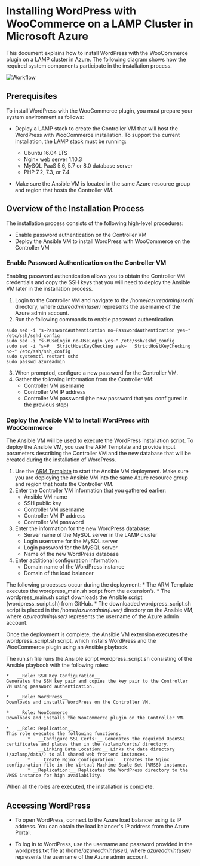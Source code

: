 # Installing WordPress with WooCommerce on a LAMP Cluster in Microsoft Azure
This document explains how to install WordPress with the WooCommerce plugin on a LAMP cluster in Azure. 
The following diagram shows how the required system components participate in the installation process.

![Workflow](https://github.com/krishnaitalent/LAMP/blob/lamp_docmentation/images/WordPress_Flow_Diagram.png)

## Prerequisites

To install WordPress with the WooCommerce plugin, you must prepare your system environment as follows:
- Deploy a LAMP stack to create the Controller VM that will host the WordPress with WooCommerce installation. To support the current installation, the LAMP stack must be running:
	*	Ubuntu 16.04 LTS
	*	Nginx web server 1.10.3
	*	MySQL PaaS 5.6, 5.7 or 8.0 database server
	*	PHP 7.2, 7.3, or 7.4 
	
- Make sure the Ansible VM is located in the same Azure resource group and region that hosts the Controller VM.

## Overview of the Installation Process
The installation process consists of the following high-level procedures:
* Enable password authentication on the Controller VM
* Deploy the Ansible VM to install WordPress with WooCommerce on the Controller VM


### Enable Password Authentication on the Controller VM
Enabling password authentication allows you to obtain the Controller VM credentials and copy the SSH keys that you will need to deploy the Ansible VM later in the installation process.

1. Login to the Controller VM and navigate to the /home/*azureadmin(user)*/ directory, where *azureadmin(user)* represents the username of the Azure admin account.
2. Run the following commands to enable password authentication.

```
sudo sed -i "s~PasswordAuthentication no~PasswordAuthentication yes~" /etc/ssh/sshd_config
sudo sed -i "s~#UseLogin no~UseLogin yes~" /etc/ssh/sshd_config
sudo sed -i "s~#   StrictHostKeyChecking ask~   StrictHostKeyChecking no~" /etc/ssh/ssh_config
sudo systemctl restart sshd
sudo passwd azureadmin
```
3. When prompted, configure a new password for the Controller VM.
4. Gather the following information from the Controller VM:
	* Controller VM username
	* Controller VM IP address
	* Controller VM password (the new password that you configured in the previous step)

### Deploy the Ansible VM to Install WordPress with WooCommerce

The Ansible VM will be used to execute the WordPress installation script. To deploy the Ansible VM, you use the ARM Template and provide input parameters describing the Controller VM and the new database that will be created during the installation of WordPress.

1. Use the [ARM Template](https://portal.azure.com/#create/Microsoft.Template/uri/https%3A%2F%2Fraw.githubusercontent.com%2Fummadisudhakar%2FLAMP%2Fansible_playbook_mat32%2Fansibledeploy-wordpress.json) to start the Ansible VM deployment. Make sure you are deploying the Ansible VM into the same Azure resource group and region that hosts the Controller VM.
2. Enter the Controller VM information that you gathered earlier:
	* Ansible VM name
	* SSH public key
	* Controller VM username
	* Controller VM IP address
	* Controller VM password
3. Enter the information for the new WordPress database:
	*	Server name of the MySQL server in the LAMP cluster
	*	Login username for the MySQL server
	*	Login password for the MySQL server
	*	Name of the new WordPress database
4. Enter additional configuration information:
	*	Domain name of the WordPress instance
	*	Domain of the load balancer

The following processes occur during the deployment:
	*	The ARM Template executes the wordpress_main.sh script from the extension’s. 
	*	The wordpress_main.sh script downloads the Ansible script (wordpress_script.sh) from GitHub.
	*	The downloaded wordpress_script.sh script is placed in the /home/*azureadmin(user)* directory on the Ansible VM, where *azureadmin(user)* represents the username of the Azure admin account.
	
Once the deployment is complete, the Ansible VM extension executes the wordpress_script.sh script, which installs WordPress and the WooCommerce plugin using an Ansible playbook.

The run.sh file runs the Ansible script wordpress_script.sh consisting of the Ansible playbook with the following roles:

	*	__Role: SSH Key Configuration__  
	Generates the SSH key pair and copies the key pair to the Controller VM using password authentication.
	
	*	__Role: WordPress__  
	Downloads and installs WordPress on the Controller VM.
	
	*	__Role: WooCommerce__  
	Downloads and installs the WooCommerce plugin on the Controller VM.
	
	*	__Role: Replication__  
	This role executes the following functions.
			*	__Configure SSL Certs:__ Generates the required OpenSSL certificates and places them in the /azlamp/certs/ directory.
			*	__Linking Data Location:__ Links the data directory (/azlamp/data/) to all shared web frontend instances.
			*	__Create Nginx Configuration:__ Creates the Nginx configuration file in the Virtual Machine Scale Set (VMSS) instance.
			* __Replication:__ Replicates the WordPress directory to the VMSS instance for high availability.

When all the roles are executed, the installation is complete.

## Accessing WordPress
- To open WordPress, connect to the Azure load balancer using its IP address. You can obtain the load balancer's IP address from the Azure Portal.

- To log in to WordPress, use the username and password provided in the wordpress.txt file at /home/*azureadmin(user)*, where *azureadmin(user)* represents the username of the Azure admin account.
